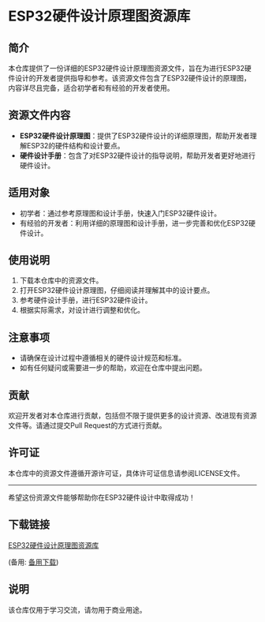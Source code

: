 # ESP32硬件设计原理图资源库

## 简介
本仓库提供了一份详细的ESP32硬件设计原理图资源文件，旨在为进行ESP32硬件设计的开发者提供指导和参考。该资源文件包含了ESP32硬件设计的原理图，内容详尽且完备，适合初学者和有经验的开发者使用。

## 资源文件内容
- **ESP32硬件设计原理图**：提供了ESP32硬件设计的详细原理图，帮助开发者理解ESP32的硬件结构和设计要点。
- **硬件设计手册**：包含了对ESP32硬件设计的指导说明，帮助开发者更好地进行硬件设计。

## 适用对象
- 初学者：通过参考原理图和设计手册，快速入门ESP32硬件设计。
- 有经验的开发者：利用详细的原理图和设计手册，进一步完善和优化ESP32硬件设计。

## 使用说明
1. 下载本仓库中的资源文件。
2. 打开ESP32硬件设计原理图，仔细阅读并理解其中的设计要点。
3. 参考硬件设计手册，进行ESP32硬件设计。
4. 根据实际需求，对设计进行调整和优化。

## 注意事项
- 请确保在设计过程中遵循相关的硬件设计规范和标准。
- 如有任何疑问或需要进一步的帮助，欢迎在仓库中提出问题。

## 贡献
欢迎开发者对本仓库进行贡献，包括但不限于提供更多的设计资源、改进现有资源文件等。请通过提交Pull Request的方式进行贡献。

## 许可证
本仓库中的资源文件遵循开源许可证，具体许可证信息请参阅LICENSE文件。

---

希望这份资源文件能够帮助你在ESP32硬件设计中取得成功！

## 下载链接
[ESP32硬件设计原理图资源库](https://pan.quark.cn/s/c31cd327a745) 

(备用: [备用下载](https://pan.baidu.com/s/1TqNxb2CJCV70XNOXzDvPTA?pwd=1234))

## 说明

该仓库仅用于学习交流，请勿用于商业用途。
